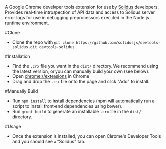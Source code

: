 A Google Chrome developer tools extension for use by [Solidus](https://github.com/solidusjs/solidus) developers. Provides real-time introspection of API data and access to Solidus server error logs for use in debugging preprocessors executed in the Node.js runtime environment.

#Clone
* Clone the repo with `git clone https://github.com/solidusjs/devtools-solidus.git devtools-solidus`

#Installation
* Find the `.crx` file you want in the `dist/` directory. We recommend using the latest version, or you can manually build your own (see below).
* Open <chrome://extensions> in Chrome
* Drag and drop the `.crx` file onto the page and click "Add" to install.

#Manually Build
* Run `npm install` to install dependencies (npm will automatically run a script to install front-end dependencies using bower).
* Run `grunt build` to generate an installable `.crx` file in the `dist/` directory.

#Usage
* Once the extension is installed, you can open Chrome's Developer Tools and you should see a "Solidus" tab.
